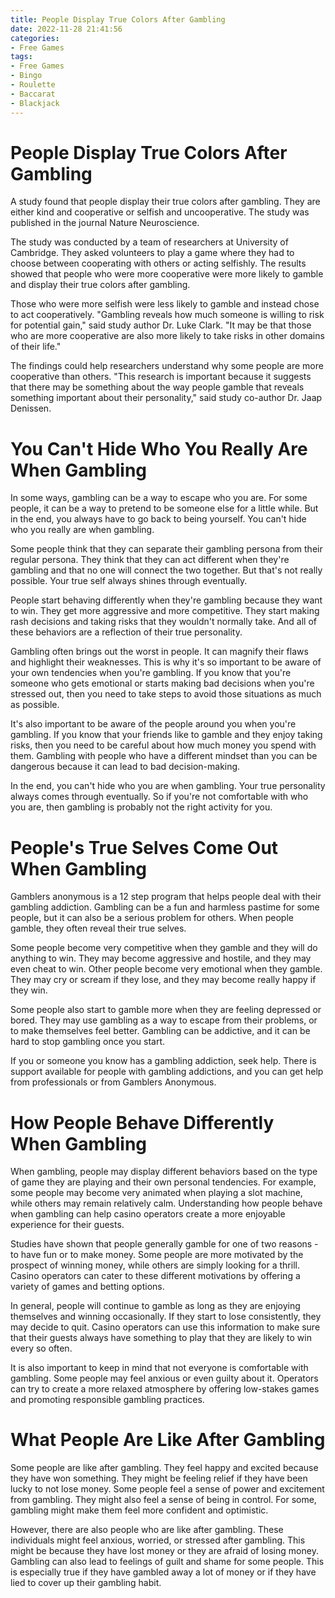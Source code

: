```yaml
---
title: People Display True Colors After Gambling
date: 2022-11-28 21:41:56
categories:
- Free Games
tags:
- Free Games
- Bingo
- Roulette
- Baccarat
- Blackjack
---
```



#  People Display True Colors After Gambling

A study found that people display their true colors after gambling. They are either kind and cooperative or selfish and uncooperative. The study was published in the journal Nature Neuroscience.

The study was conducted by a team of researchers at University of Cambridge. They asked volunteers to play a game where they had to choose between cooperating with others or acting selfishly. The results showed that people who were more cooperative were more likely to gamble and display their true colors after gambling.

Those who were more selfish were less likely to gamble and instead chose to act cooperatively. "Gambling reveals how much someone is willing to risk for potential gain," said study author Dr. Luke Clark. "It may be that those who are more cooperative are also more likely to take risks in other domains of their life."

The findings could help researchers understand why some people are more cooperative than others. "This research is important because it suggests that there may be something about the way people gamble that reveals something important about their personality," said study co-author Dr. Jaap Denissen.

#  You Can't Hide Who You Really Are When Gambling

In some ways, gambling can be a way to escape who you are. For some people, it can be a way to pretend to be someone else for a little while. But in the end, you always have to go back to being yourself. You can't hide who you really are when gambling.

Some people think that they can separate their gambling persona from their regular persona. They think that they can act different when they're gambling and that no one will connect the two together. But that's not really possible. Your true self always shines through eventually.

People start behaving differently when they're gambling because they want to win. They get more aggressive and more competitive. They start making rash decisions and taking risks that they wouldn't normally take. And all of these behaviors are a reflection of their true personality.

Gambling often brings out the worst in people. It can magnify their flaws and highlight their weaknesses. This is why it's so important to be aware of your own tendencies when you're gambling. If you know that you're someone who gets emotional or starts making bad decisions when you're stressed out, then you need to take steps to avoid those situations as much as possible.

It's also important to be aware of the people around you when you're gambling. If you know that your friends like to gamble and they enjoy taking risks, then you need to be careful about how much money you spend with them. Gambling with people who have a different mindset than you can be dangerous because it can lead to bad decision-making.

In the end, you can't hide who you are when gambling. Your true personality always comes through eventually. So if you're not comfortable with who you are, then gambling is probably not the right activity for you.

#  People's True Selves Come Out When Gambling

Gamblers anonymous is a 12 step program that helps people deal with their gambling addiction. Gambling can be a fun and harmless pastime for some people, but it can also be a serious problem for others. When people gamble, they often reveal their true selves.

 Some people become very competitive when they gamble and they will do anything to win. They may become aggressive and hostile, and they may even cheat to win. Other people become very emotional when they gamble. They may cry or scream if they lose, and they may become really happy if they win.

Some people also start to gamble more when they are feeling depressed or bored. They may use gambling as a way to escape from their problems, or to make themselves feel better. Gambling can be addictive, and it can be hard to stop gambling once you start.

If you or someone you know has a gambling addiction, seek help. There is support available for people with gambling addictions, and you can get help from professionals or from Gamblers Anonymous.

#  How People Behave Differently When Gambling

When gambling, people may display different behaviors based on the type of game they are playing and their own personal tendencies. For example, some people may become very animated when playing a slot machine, while others may remain relatively calm. Understanding how people behave when gambling can help casino operators create a more enjoyable experience for their guests.

Studies have shown that people generally gamble for one of two reasons - to have fun or to make money. Some people are more motivated by the prospect of winning money, while others are simply looking for a thrill. Casino operators can cater to these different motivations by offering a variety of games and betting options.

In general, people will continue to gamble as long as they are enjoying themselves and winning occasionally. If they start to lose consistently, they may decide to quit. Casino operators can use this information to make sure that their guests always have something to play that they are likely to win every so often.

It is also important to keep in mind that not everyone is comfortable with gambling. Some people may feel anxious or even guilty about it. Operators can try to create a more relaxed atmosphere by offering low-stakes games and promoting responsible gambling practices.

#  What People Are Like After Gambling

Some people are like after gambling. They feel happy and excited because they have won something. They might be feeling relief if they have been lucky to not lose money. Some people feel a sense of power and excitement from gambling. They might also feel a sense of being in control. For some, gambling might make them feel more confident and optimistic.

However, there are also people who are like after gambling. These individuals might feel anxious, worried, or stressed after gambling. This might be because they have lost money or they are afraid of losing money. Gambling can also lead to feelings of guilt and shame for some people. This is especially true if they have gambled away a lot of money or if they have lied to cover up their gambling habit.